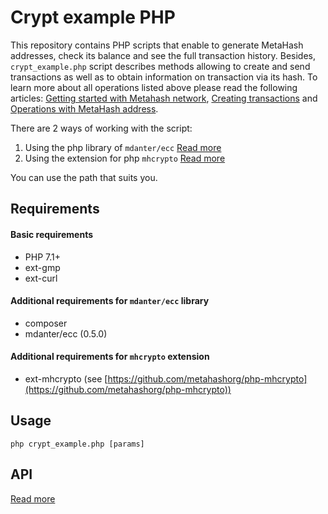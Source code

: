 # Crypt example PHP
This repository contains PHP scripts that enable to generate MetaHash addresses, check its balance and see the full transaction history. Besides, `crypt_example.php` script describes methods allowing to create and send transactions as well as to obtain information on transaction via its hash. To learn more about all operations listed above please read the following articles: [Getting started with Metahash network](https://support.metahash.org/hc/en-us/articles/360002712193-Getting-started-with-Metahash-network), [Creating transactions](https://support.metahash.org/hc/en-us/articles/360003271694-Creating-transactions) and [Operations with MetaHash address](https://support.metahash.org/hc/en-us/articles/360008382213-Operations-with-MetaHash-address). 

There are 2 ways of working with the script:

1) Using the php library of `mdanter/ecc` [Read more](https://github.com/metahashorg/crypt_example_php/wiki/Using-the-php-library)
2) Using the extension for php `mhcrypto` [Read more](https://github.com/metahashorg/crypt_example_php/wiki/Using-the-extension-for-php)

You can use the path that suits you.

## Requirements

#### Basic requirements
- PHP 7.1+
- ext-gmp
- ext-curl

#### Additional requirements for `mdanter/ecc` library

- composer
- mdanter/ecc (0.5.0)

#### Additional requirements for `mhcrypto` extension

- ext-mhcrypto (see [https://github.com/metahashorg/php-mhcrypto](https://github.com/metahashorg/php-mhcrypto))

## Usage

```shell
php crypt_example.php [params]
```

## API

[Read more](https://github.com/metahashorg/crypt_example_php/wiki/API)
